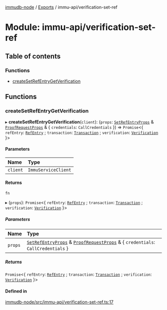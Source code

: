 [immudb-node](../README.md) / [Exports](../modules.md) / immu-api/verification-set-ref

# Module: immu-api/verification-set-ref

## Table of contents

### Functions

- [createSetRefEntryGetVerification](immu_api_verification_set_ref.md#createsetrefentrygetverification)

## Functions

### createSetRefEntryGetVerification

▸ **createSetRefEntryGetVerification**(`client`): (`props`: [`SetRefEntryProps`](immu_api_set_ref_entry.md#setrefentryprops) & [`ProofRequestProps`](immu_api_verification_set_val.md#proofrequestprops) & { `credentials`: `CallCredentials`  }) => `Promise`<{ `refEntry`: [`RefEntry`](types_Entry.md#refentry) ; `transaction`: [`Transaction`](types_Transaction.md#transaction) ; `verification`: [`Verification`](types_Verification.md#verification)  }\>

#### Parameters

| Name | Type |
| :------ | :------ |
| `client` | `ImmuServiceClient` |

#### Returns

`fn`

▸ (`props`): `Promise`<{ `refEntry`: [`RefEntry`](types_Entry.md#refentry) ; `transaction`: [`Transaction`](types_Transaction.md#transaction) ; `verification`: [`Verification`](types_Verification.md#verification)  }\>

##### Parameters

| Name | Type |
| :------ | :------ |
| `props` | [`SetRefEntryProps`](immu_api_set_ref_entry.md#setrefentryprops) & [`ProofRequestProps`](immu_api_verification_set_val.md#proofrequestprops) & { `credentials`: `CallCredentials`  } |

##### Returns

`Promise`<{ `refEntry`: [`RefEntry`](types_Entry.md#refentry) ; `transaction`: [`Transaction`](types_Transaction.md#transaction) ; `verification`: [`Verification`](types_Verification.md#verification)  }\>

#### Defined in

[immudb-node/src/immu-api/verification-set-ref.ts:17](https://github.com/user3232/node-immu-db/blob/30c0d74/immudb-node/src/immu-api/verification-set-ref.ts#L17)
